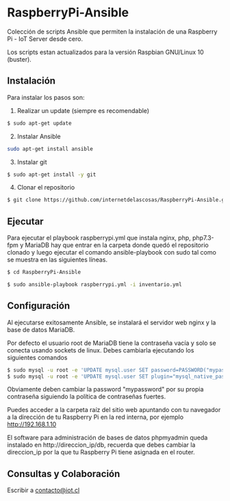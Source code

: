 # RaspberryPi-Ansible
Colección de scripts Ansible que permiten la instalación de una Raspberry Pi - IoT Server desde cero.

Los scripts estan actualizados para la versión Raspbian GNU/Linux 10 (buster).

## Instalación
Para instalar los pasos son:

1. Realizar un update (siempre es recomendable)

```bash
$ sudo apt-get update
```

2. Instalar Ansible

```bash
sudo apt-get install ansible
```

3. Instalar git

```bash
$ sudo apt-get install -y git
```

4. Clonar el repositorio

```bash
$ git clone https://github.com/internetdelascosas/RaspberryPi-Ansible.git
```
## Ejecutar

Para ejecutar el playbook raspberrypi.yml que instala nginx, php, php7.3-fpm y MariaDB hay que entrar en la carpeta donde quedó el repositorio clonado y luego ejecutar el comando ansible-playbook con sudo tal como se muestra en las siguientes líneas.

```bash
$ cd RaspberryPi-Ansible

$ sudo ansible-playbook raspberrypi.yml -i inventario.yml
```

## Configuración

Al ejecutarse exitosamente Ansible, se instalará el servidor web nginx y la base de datos MariaDB.

Por defecto el usuario root de MariaDB tiene la contraseña vacía y solo se conecta usando sockets de linux. Debes cambiarla ejecutando los siguientes comandos

```bash
$ sudo mysql -u root -e 'UPDATE mysql.user SET password=PASSWORD("mypassword") where user = "root";'
$ sudo mysql -u root -e 'UPDATE mysql.user SET plugin="mysql_native_password"; flush privileges;'
```

Obviamente deben cambiar la password "mypassword" por su propia contraseña siguiendo la política de contraseñas fuertes.

Puedes acceder a la carpeta raíz del sitio web apuntando con tu navegador a la dirección de tu Raspberry Pi en la red interna, por ejemplo http://192.168.1.10

El software para administración de bases de datos phpmyadmin queda instalado en http://direccion_ip/db, recuerda que debes cambiar la direccion_ip por la que tu Raspberry Pi tiene asignada en el router.

## Consultas y Colaboración

Escribir a contacto@iot.cl
